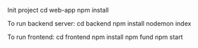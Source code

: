 Init project
cd web-app
npm install

To run backend server:
cd backend
npm install
nodemon index


To run frontend:
cd frontend
npm install
npm fund
npm start
